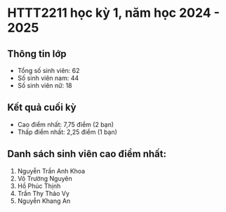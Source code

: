 # HTTT2211 học kỳ 1, năm học 2024 - 2025
## Thông tin lớp
- Tổng số sinh viên: 62
- Số sinh viên nam: 44
- Số sinh viên nữ: 18
## Kết quả cuối kỳ
- Cao điểm nhất: 7,75 điểm (2 bạn)
- Thấp điểm nhất: 2,25 điểm (1 bạn)
## Danh sách sinh viên cao điểm nhất:
1. Nguyễn Trần Anh Khoa
2. Võ Trường Nguyên
3. Hồ Phúc Thịnh
4. Trần Thy Thảo Vy
5. Nguyễn Khang An
